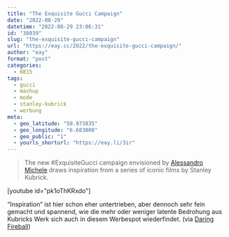 ```yaml
---
title: "The Exquisite Gucci Campaign"
date: "2022-08-29"
datetime: "2022-08-29 23:06:31"
id: "38039"
slug: "the-exquisite-gucci-campaign"
url: "https://eay.cc/2022/the-exquisite-gucci-campaign/"
author: "eay"
format: "post"
categories:
  - 0815
tags:
  - gucci
  - mashup
  - mode
  - stanley-kubrick
  - werbung
meta:
  - geo_latitude: "50.973835"
  - geo_longitude: "6.683008"
  - geo_public: "1"
  - yourls_shorturl: "https://eay.li/3ir"
---
```


> The new #ExquisiteGucci campaign envisioned by [Alessandro Michele](https://en.wikipedia.org/wiki/Alessandro_Michele) draws inspiration from a series of iconic films by Stanley Kubrick.

\[youtube id="pk1oThKRxdo"\]

“Inspiration” ist hier schon eher untertrieben, aber dennoch sehr fein gemacht und spannend, wie die mehr oder weniger latente Bedrohung aus Kubricks Werk sich auch in diesem Werbespot wiederfindet. (via [Daring Fireball](https://daringfireball.net/linked/2022/08/29/gucci-kubrick))
